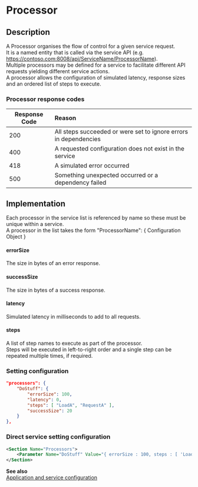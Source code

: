 # Processor

## Description
A Processor organises the flow of control for a given service request.<br/>
It is a named entity that is called via the service API (e.g. https://contoso.com:8008/api/ServiceName/ProcessorName).<br/>
Multiple processors may be defined for a service to facilitate different API requests yielding different service actions.<br/>
A processor allows the configuration of simulated latency, response sizes and an ordered list of steps to execute.

### Processor response codes

| Response Code | Reason        |
| ------------- |:------------- |
| 200           | All steps succeeded or were set to ignore errors in dependencies |
| 400           | A requested configuration does not exist in the service | 
| 418           | A simulated error occurred |
| 500           | Something unexpected occurred or a dependency failed |


## Implementation
Each processor in the service list is referenced by name so these must be unique within a service.<br/>
A processor in the list takes the form "ProcessorName": { Configuration Object }

#### errorSize
The size in bytes of an error response.

#### successSize
The size in bytes of a success response.

#### latency
Simulated latency in milliseconds to add to all requests.

#### steps
A list of step names to execute as part of the processor.<br/>
Steps will be executed in left-to-right order and a single step can be repeated multiple times, if required.

### Setting configuration
```json
"processors": {
    "DoStuff": {
        "errorSize": 100,
        "latency": 0,
        "steps": [ "LoadA", "RequestA" ],
        "successSize": 20 
    }
},
```

### Direct service setting configuration
```xml
<Section Name="Processors">
    <Parameter Name="DoStuff" Value="{ errorSize : 100, steps : [ 'LoadA', 'RequestA' ], successSize : 20, latency : 0 }" />
</Section>
```

__See also__<br/>
[Application and service configuration](../ApplicationAndServices.md)